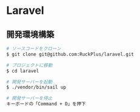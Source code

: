 # Laravel

## 開発環境構築

```bash
# ソースコードをクローン
$ git clone git@github.com:RuckPlus/laravel.git

# プロジェクトに移動
$ cd laravel

# 開発サーバーを起動
$ ./vendor/bin/sail up

# 開発サーバーを停止
キーボードの「Command + D」を押下
```
